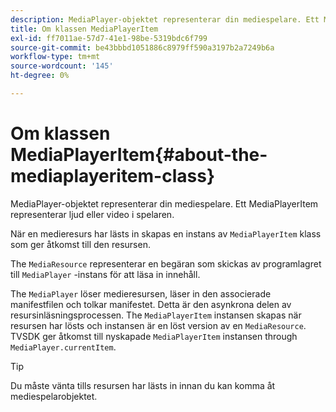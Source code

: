 ```yaml
---
description: MediaPlayer-objektet representerar din mediespelare. Ett MediaPlayerItem representerar ljud eller video i spelaren.
title: Om klassen MediaPlayerItem
exl-id: ff7011ae-57d7-41e1-98be-5319bdc6f799
source-git-commit: be43bbbd1051886c8979ff590a3197b2a7249b6a
workflow-type: tm+mt
source-wordcount: '145'
ht-degree: 0%

---
```


# Om klassen MediaPlayerItem{#about-the-mediaplayeritem-class}

MediaPlayer-objektet representerar din mediespelare. Ett MediaPlayerItem representerar ljud eller video i spelaren.

<!--<a id="section_01BC89E5C5A94D0A95EF9D29FBCE758A"></a>-->

När en medieresurs har lästs in skapas en instans av `MediaPlayerItem` klass som ger åtkomst till den resursen.

The `MediaResource` representerar en begäran som skickas av programlagret till `MediaPlayer` -instans för att läsa in innehåll.

The `MediaPlayer` löser medieresursen, läser in den associerade manifestfilen och tolkar manifestet. Detta är den asynkrona delen av resursinläsningsprocessen. The `MediaPlayerItem` instansen skapas när resursen har lösts och instansen är en löst version av en `MediaResource`. TVSDK ger åtkomst till nyskapade `MediaPlayerItem` instansen through `MediaPlayer.currentItem`.

>[!TIP]
>
>Du måste vänta tills resursen har lästs in innan du kan komma åt mediespelarobjektet.
